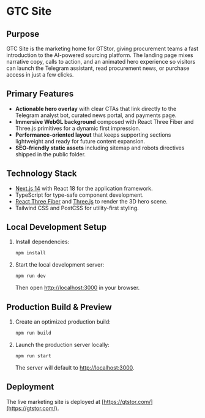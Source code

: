 # GTC Site

## Purpose
GTC Site is the marketing home for GTStor, giving procurement teams a fast introduction to the AI-powered sourcing platform. The landing page mixes narrative copy, calls to action, and an animated hero experience so visitors can launch the Telegram assistant, read procurement news, or purchase access in just a few clicks.

## Primary Features
- **Actionable hero overlay** with clear CTAs that link directly to the Telegram analyst bot, curated news portal, and payments page.
- **Immersive WebGL background** composed with React Three Fiber and Three.js primitives for a dynamic first impression.
- **Performance-oriented layout** that keeps supporting sections lightweight and ready for future content expansion.
- **SEO-friendly static assets** including sitemap and robots directives shipped in the public folder.

## Technology Stack
- [Next.js 14](https://nextjs.org/) with React 18 for the application framework.
- TypeScript for type-safe component development.
- [React Three Fiber](https://docs.pmnd.rs/react-three-fiber/getting-started/introduction) and [Three.js](https://threejs.org/) to render the 3D hero scene.
- Tailwind CSS and PostCSS for utility-first styling.

## Local Development Setup
1. Install dependencies:
   ```bash
   npm install
   ```
2. Start the local development server:
   ```bash
   npm run dev
   ```
   Then open [http://localhost:3000](http://localhost:3000) in your browser.

## Production Build & Preview
1. Create an optimized production build:
   ```bash
   npm run build
   ```
2. Launch the production server locally:
   ```bash
   npm run start
   ```
   The server will default to [http://localhost:3000](http://localhost:3000).

## Deployment
The live marketing site is deployed at [https://gtstor.com/](https://gtstor.com/).
